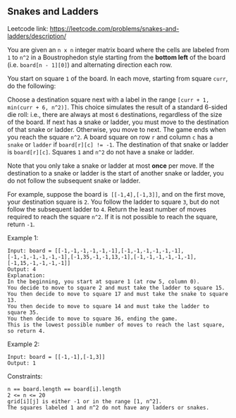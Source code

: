 ## Snakes and Ladders

Leetcode link: https://leetcode.com/problems/snakes-and-ladders/description/

You are given an `n x n` integer matrix board where the cells are labeled from `1` to `n^2` in a Boustrophedon style starting from the **bottom left** of the board (i.e. `board[n - 1][0]`) and alternating direction each row.

You start on square `1` of the board. In each move, starting from square `curr`, do the following:

Choose a destination square next with a label in the range `[curr + 1, min(curr + 6, n^2)]`.
This choice simulates the result of a standard 6-sided die roll: i.e., there are always at most `6` destinations, regardless of the size of the board.
If next has a snake or ladder, you must move to the destination of that snake or ladder. Otherwise, you move to next.
The game ends when you reach the square `n^2`.
A board square on row `r` and column `c` has a `snake` or `ladder` if `board[r][c] != -1`. The destination of that snake or ladder is `board[r][c]`. Squares `1` and `n^2` do not have a snake or ladder.

Note that you only take a snake or ladder at most **once** per move. If the destination to a snake or ladder is the start of another snake or ladder, you do not follow the subsequent snake or ladder.

For example, suppose the board is` [[-1,4],[-1,3]]`, and on the first move, your destination square is `2`. You follow the ladder to square `3`, but do not follow the subsequent ladder to `4`.
Return the least number of moves required to reach the square `n^2`. If it is not possible to reach the square, return `-1`.

Example 1:

```
Input: board = [[-1,-1,-1,-1,-1,-1],[-1,-1,-1,-1,-1,-1],[-1,-1,-1,-1,-1,-1],[-1,35,-1,-1,13,-1],[-1,-1,-1,-1,-1,-1],[-1,15,-1,-1,-1,-1]]
Output: 4
Explanation:
In the beginning, you start at square 1 (at row 5, column 0).
You decide to move to square 2 and must take the ladder to square 15.
You then decide to move to square 17 and must take the snake to square 13.
You then decide to move to square 14 and must take the ladder to square 35.
You then decide to move to square 36, ending the game.
This is the lowest possible number of moves to reach the last square, so return 4.
```

Example 2:

```
Input: board = [[-1,-1],[-1,3]]
Output: 1
```

Constraints:

```
n == board.length == board[i].length
2 <= n <= 20
grid[i][j] is either -1 or in the range [1, n^2].
The squares labeled 1 and n^2 do not have any ladders or snakes.
```
